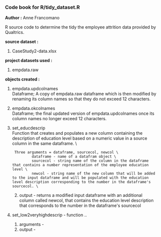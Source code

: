 ### Code book for R/tidy_dataset.R
**Author :** Anne Francomano

R source code to determine the tidy the employee attrition data provided by Qualtrics.

**source dataset :** 
1) CaseStudy2-data.xlsx

**project datasets used :**
1) empdata.raw

**objects created :**
1. empdata.updcolnames \
        Dataframe; A copy of empdata.raw dataframe which is then modified by renaming its column names so that they do not exceed 12 characters. 
        
2. empdata.okcolnames \
        Dataframe; the final updated version of empdata.updcolnames once its column names no longer exceed 12 characters.
        
3. set_educdescrip \
        Function that creates and populates a new column containing the description of education level based on a numeric value in a source             column in the same dataframe. \

        Three arguments = dataframe, sourcecol, newcol \
                dataframe - name of a datafram object \
                sourcecol - string name of the column in the dataframe that contains a number representation of the employee education level \
                newcol - string name of the new column that will be added to the input dataframe and will be populated with the education level description corresponding to the number in the dataframe's sourcecol. \
        
    2. output  - returns a modified input dataframe with an additional column called newcol, that contains the education level description that corresponds to the number in the dataframe's sourcecol 
4. set_low2veryhighdescrip - function ..  
    1. arguments -
    2. output  -
